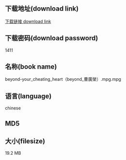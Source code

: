 ## 下载地址(download link)
[下载链接 download link](https://tutu365.netlify.app/?s=beyond-your_cheating_heart%EF%BC%88beyond_%E6%9B%B9%E5%BB%A3%E6%A6%AE%EF%BC%89.mpg)

## 下载密码(download password)
1411

## 名称(book name)
beyond-your_cheating_heart（beyond_曹廣榮）.mpg.mpg

## 语言(language)
chinese

## MD5


## 大小(filesize)
19.2 MB
